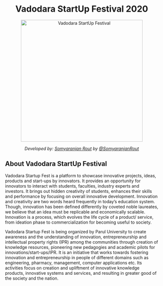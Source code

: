 <h1 align="center">Vadodara StartUp Festival 2020</h1>

<div align="center">
  <a href="http://vadodarastartupfestival.in/">
    <img src="website/static/img/logo.svg" alt="Vadodara StartUp Festival" width="400">
  </a>
  <br>
  <p>
    <em>Developed by: <a href="https://www.instagram.com/somyaranjan_26/">Somyaranjan Rout</a> by <a href="https://github.com/somyaranjan26">@SomyaranjanRout</a></em>
  </p>
</div>

## About Vadodara StartUp Festival

Vadodara Startup Fest is a platform to showcase innovative projects, ideas, products and start-ups by innovators. It provides an opportunity for innovators to interact with students, faculties, industry experts and investors. It brings out hidden creativity of students, enhances their skills and performance by focusing on overall innovative development. Innovation and creativity are two words heard frequently in today’s education system. Though, innovation has been defined differently by coveted noble laureates, we believe that an idea must be replicable and economically scalable. Innovation is a process, which evolves the life cycle of a product/ service, from ideation phase to commercialization for becoming useful to society.

Vadodara Startup Fest is being organized by Parul University to create awareness and the understanding of innovation, entrepreneurship and intellectual property rights (IPR) among the communities through creation of knowledge resources, pioneering new pedagogies and academic pilots for innovations/start-ups/IPR. It is an initiative that works towards fostering innovation and entrepreneurship in people of different domains such as engineering, pharmacy, management, computer applications etc. Its activities focus on creation and upliftment of innovative knowledge products, innovative systems and services, and resulting in greater good of the society and the nation.
